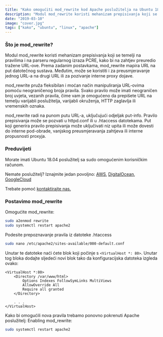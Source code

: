 ```yaml
---
title: "Kako omogućiti mod_rewrite kod Apache poslužitelja na Ubuntu 18.04"
description: "Modul mod_rewrite koristi mehanizam prepisivanja koji se temelji na pravilima, a temelji se na parseru regularnog izraza PCRE, kako bi na zahtjev preuredio tražene URL-ove. Prema zadanim postavkama, mod_rewrite mapira URL na put datotečnog sustava. Međutim, može se koristiti i za preusmjeravanje jednog URL-a na drugi URL ili za pozivanje interne proxy dojave."
date: "2019-03-10"
image: "cover.jpg"
tags: ["kako", "ubuntu", "linux", "apache"]
---
```


### Što je mod\_rewrite?

Modul mod\_rewrite koristi mehanizam prepisivanja koji se temelji na pravilima i na parseru regularnog izraza PCRE, kako bi na zahtjev preuredio tražene URL-ove. Prema zadanim postavkama, mod_rewrite mapira URL na put datotečnog sustava. Međutim, može se koristiti i za preusmjeravanje jednog URL-a na drugi URL ili za pozivanje interne proxy dojave.

mod_rewrite pruža fleksibilan i moćan način manipuliranja URL-ovima pomoću neograničenog broja pravila. Svako pravilo može imati neograničen broj uvjeta, vezanih pravila, čime vam je omogućeno da prepišete URL na temelju varijabli poslužitelja, varijabli okruženja, HTTP zaglavlja ili vremenskih oznaka.

mod_rewrite radi na punom putu URL-a, uključujući odjeljak put-info. Pravilo prepisivanja može se pozvati u httpd.conf ili u .htaccess datotekama. Put koji generira pravilo prepisivanja može uključivati niz upita ili može dovesti do interne pod-obrade, vanjskog preusmjeravanja zahtjeva ili interne propusnosti proxyja.

### Preduvijeti

Morate imati Ubuntu 18.04 poslužitelj sa sudo omogućenim korisničkim računom.

Nemate poslužitelj? Iznajmite jedan povoljno: [AWS](https://aws.amazon.com/), [DigitalOcean](https://m.do.co/c/f3e244ff3126), [GoogleCloud](https://cloud.google.com/)

Trebate pomoć [kontaktirajte nas.](/kontakt/)

### Postavimo mod\_rewrite

Omogućite mod\_rewrite:

```bash
sudo a2enmod rewrite
sudo systemctl restart apache2
```

Podesite prepoznavanje pravila iz datoteke .htaccess

```bash
sudo nano /etc/apache2/sites-available/000-default.conf
```

Unutar te datoteke naći ćete blok koji počinje s `<VirtualHost *: 80>`. Unutar tog bloka dodajte sljedeći novi blok tako da konfiguracijska datoteka izgleda ovako:

```apacheconf
<VirtualHost *:80>
    <Directory /var/www/html>
        Options Indexes FollowSymLinks MultiViews
        AllowOverride All
        Require all granted
    </Directory>

    . . .
</VirtualHost>
```

Kako bi omogućili nova pravila trebamo ponovno pokrenuti Apache poslužitelj:
Enabling mod\_rewrite:

```bash
sudo systemctl restart apache2
```
